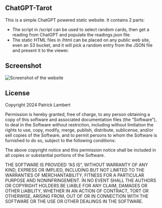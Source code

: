 ## ChatGPT-Tarot

This is a simple ChatGPT powered static website. It contains 2 parts:

* The script in /script can be used to select random cards, then get a reading from ChatGPT and populate the readings.json file.
* The static HTML files in /html can be placed on any public web site, even an S3 bucket, and it will pick a random entry from the JSON file and present it to the viewer.


## Screenshot

![Screenshot of the website](screenshot.jpg)


## License

Copyright 2024 Patrick Lambert

Permission is hereby granted, free of charge, to any person obtaining a copy of this software and associated documentation files (the “Software”), to deal in the Software without restriction, including without limitation the rights to use, copy, modify, merge, publish, distribute, sublicense, and/or sell copies of the Software, and to permit persons to whom the Software is furnished to do so, subject to the following conditions:

The above copyright notice and this permission notice shall be included in all copies or substantial portions of the Software.

THE SOFTWARE IS PROVIDED “AS IS”, WITHOUT WARRANTY OF ANY KIND, EXPRESS OR IMPLIED, INCLUDING BUT NOT LIMITED TO THE WARRANTIES OF MERCHANTABILITY, FITNESS FOR A PARTICULAR PURPOSE AND NONINFRINGEMENT. IN NO EVENT SHALL THE AUTHORS OR COPYRIGHT HOLDERS BE LIABLE FOR ANY CLAIM, DAMAGES OR OTHER LIABILITY, WHETHER IN AN ACTION OF CONTRACT, TORT OR OTHERWISE, ARISING FROM, OUT OF OR IN CONNECTION WITH THE SOFTWARE OR THE USE OR OTHER DEALINGS IN THE SOFTWARE.

